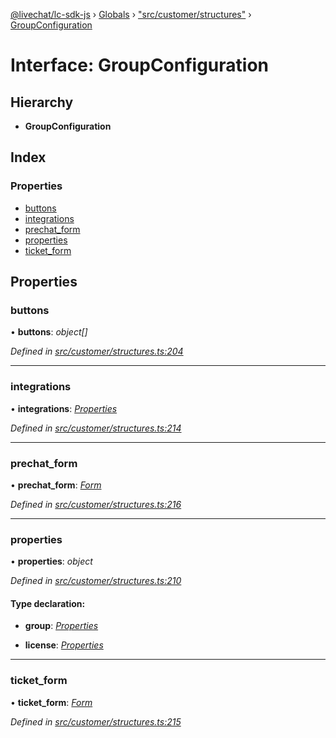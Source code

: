 [@livechat/lc-sdk-js](../README.md) › [Globals](../globals.md) › ["src/customer/structures"](../modules/_src_customer_structures_.md) › [GroupConfiguration](_src_customer_structures_.groupconfiguration.md)

# Interface: GroupConfiguration

## Hierarchy

* **GroupConfiguration**

## Index

### Properties

* [buttons](_src_customer_structures_.groupconfiguration.md#buttons)
* [integrations](_src_customer_structures_.groupconfiguration.md#integrations)
* [prechat_form](_src_customer_structures_.groupconfiguration.md#prechat_form)
* [properties](_src_customer_structures_.groupconfiguration.md#properties)
* [ticket_form](_src_customer_structures_.groupconfiguration.md#ticket_form)

## Properties

###  buttons

• **buttons**: *object[]*

*Defined in [src/customer/structures.ts:204](https://github.com/livechat/lc-sdk-js/blob/9364105/src/customer/structures.ts#L204)*

___

###  integrations

• **integrations**: *[Properties](_src_objects_index_.properties.md)*

*Defined in [src/customer/structures.ts:214](https://github.com/livechat/lc-sdk-js/blob/9364105/src/customer/structures.ts#L214)*

___

###  prechat_form

• **prechat_form**: *[Form](_src_customer_structures_.form.md)*

*Defined in [src/customer/structures.ts:216](https://github.com/livechat/lc-sdk-js/blob/9364105/src/customer/structures.ts#L216)*

___

###  properties

• **properties**: *object*

*Defined in [src/customer/structures.ts:210](https://github.com/livechat/lc-sdk-js/blob/9364105/src/customer/structures.ts#L210)*

#### Type declaration:

* **group**: *[Properties](_src_objects_index_.properties.md)*

* **license**: *[Properties](_src_objects_index_.properties.md)*

___

###  ticket_form

• **ticket_form**: *[Form](_src_customer_structures_.form.md)*

*Defined in [src/customer/structures.ts:215](https://github.com/livechat/lc-sdk-js/blob/9364105/src/customer/structures.ts#L215)*
